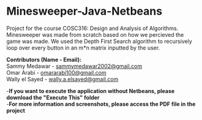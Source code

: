 # Minesweeper-Java-Netbeans  
Project for the course COSC316: Design and Analysis of Algorithms. Minesweeper was made from scratch based on how we percieved the game was made. We used the Depth First Search algorithm to recursively loop over every button in an m*n matrix inputted by the user. 
  
**Contributors (Name - Email):**  
Sammy Medawar - sammymedawar2002@gmail.com  
Omar Arabi - omararabi100@gmail.com  
Wally el Sayed - wally.a.elsayed@gmail.com    

-**If you want to execute the application without Netbeans, please download the "Execute This" folder**  
-**For more information and screenshots, please access the PDF file in the project**
